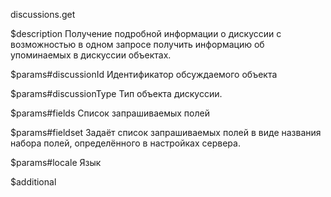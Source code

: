discussions.get

$description
Получение подробной информации о дискуссии с возможностью в одном запросе получить информацию об упоминаемых в дискуссии объектах.

$params#discussionId
Идентификатор обсуждаемого объекта

$params#discussionType
Тип объекта дискуссии.

$params#fields
Список запрашиваемых полей

$params#fieldset
Задаёт список запрашиваемых полей в виде названия набора полей, определённого в настройках сервера.

$params#locale
Язык

$additional
